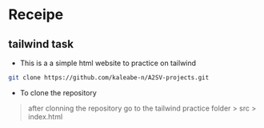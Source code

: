 # Receipe 
## tailwind task
- This is a a simple html website to practice on tailwind

```bash
git clone https://github.com/kaleabe-n/A2SV-projects.git
```
- To clone the repository
> after clonning the repository go to the tailwind practice folder > src > index.html